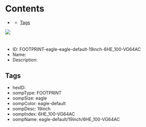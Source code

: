 



Contents
========

* [](#)
	* [Tags](#tags)
  
![][im]
# 

- ID: FOOTPRINT-eagle-eagle-default-19inch-6HE_100-VG64AC
- Name: 
- Description: 

## Tags

- hexID: 
- oompType: FOOTPRINT
- oompSize: eagle
- oompColor: eagle-default
- oompDesc: 19inch
- oompIndex: 6HE_100-VG64AC
- oompName: eagle-default/19inch/6HE_100-VG64AC



[im]: image.png
